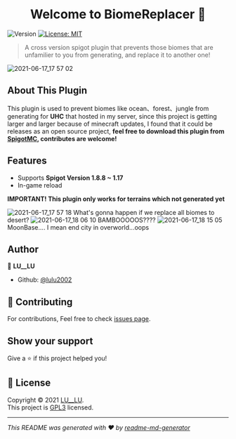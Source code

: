 <h1 align="center">Welcome to BiomeReplacer 👋</h1>
<p>
  <img alt="Version" src="https://img.shields.io/badge/version-1.2.0-blue.svg?cacheSeconds=2592000" />
  <a href="https://opensource.org/licenses/MIT" target="_blank">
    <img alt="License: MIT" src="https://img.shields.io/badge/License-MIT-yellow.svg" />
  </a>
</p>

> A cross version spigot plugin that prevents those biomes that are unfamilier to you from generating, and replace it to another one!

![2021-06-17_17 57 02](https://user-images.githubusercontent.com/41278925/122516438-5d32e400-d041-11eb-9bfb-4a05d738651c.jpg)

## About This Plugin
This plugin is used to prevent biomes like ocean、forest、jungle from generating for **UHC** that hosted in my server, 
since this project is getting larger and larger because of minecraft updates, I found that it could be releases as an open source project, 
**feel free to download this plugin from [SpigotMC](https://www.spigotmc.org/resources/81080/), contributes are welcome!**

## Features
- Supports **Spigot Version 1.8.8 ~ 1.17**
- In-game reload

**IMPORTANT! This plugin only works for terrains which not generated yet**

![2021-06-17_17 57 18](https://user-images.githubusercontent.com/41278925/122375108-8433dc00-cf95-11eb-9be7-0618a9454183.png)
What's gonna happen if we replace all biomes to desert?
![2021-06-17_18 06 10](https://user-images.githubusercontent.com/41278925/122376729-ffe25880-cf96-11eb-99a1-79290f74c49f.jpg)
BAMBOOOOOS????
![2021-06-17_18 15 05](https://user-images.githubusercontent.com/41278925/122377804-fb6a6f80-cf97-11eb-9a90-73c23af82e61.jpg)
MoonBase.... I mean end city in overworld...oops


## Author

👤 **LU__LU**

* Github: [@lulu2002](https://github.com/lulu2002)

## 🤝 Contributing

For contributions, Feel free to check [issues page](https://github.com/lulu2002/BiomeReplacer/issues). 

## Show your support

Give a ⭐️ if this project helped you!

## 📝 License

Copyright © 2021 [LU__LU](https://github.com/lulu2002).<br />
This project is [GPL3](https://github.com/lulu2002/BiomeReplacer/blob/master/LICENSE) licensed.

***
_This README was generated with ❤️ by [readme-md-generator](https://github.com/kefranabg/readme-md-generator)_
